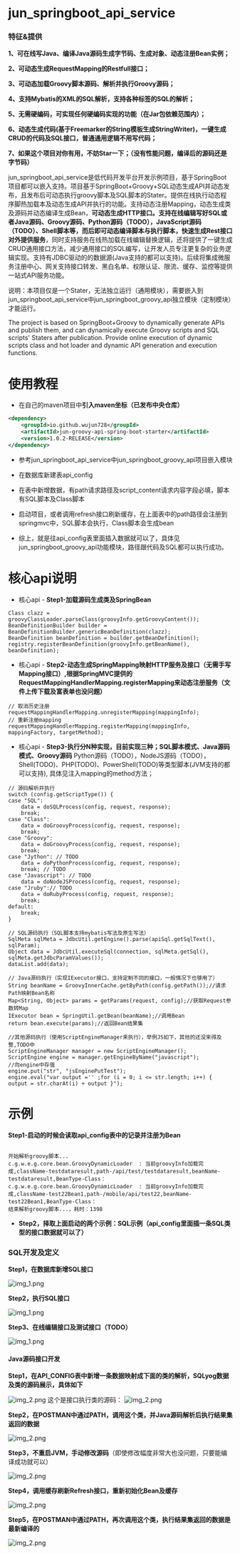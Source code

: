 # jun_springboot_api_service
### 特征&提供

**1、可在线写Java、编译Java源码生成字节码、生成对象、动态注册Bean实例；**

**2、可动态生成RequestMapping的Restfull接口；**

**3、可动态加载Groovy脚本源码、解析并执行Groovy源码；**

**4、支持Mybatis的XML的SQL解析，支持各种标签的SQL的解析；**

**5、无需硬编码，可实现任何硬编码实现的功能（在Jar包依赖范围内）；**

**6、动态生成代码(基于Freemarker的String模板生成StringWriter)，一键生成CRUD的代码及SQL接口，普通通用逻辑不用写代码；**

**7、如果这个项目对你有用，不妨Star一下；（没有性能问题，编译后的源码还是字节码）**

jun_springboot_api_service是低代码开发平台开发示例项目，基于SpringBoot项目都可以嵌入支持。项目基于SpringBoot+Groovy+SQL动态生成API并动态发布，且发布后可动态执行groovy脚本及SQL脚本的Stater。提供在线执行动态程序脚热加载本及动态生成API并执行的功能。支持动态注册Mapping，动态生成类及源码并动态编译生成Bean，**可动态生成HTTP接口。支持在线编辑写好SQL或者Java源码、Groovy源码、Python源码（TODO），JavaScript源码（TODO）、Shell脚本等，而后即可动态编译脚本与执行脚本，快速生成Rest接口对外提供服务**，同时支持服务在线热加载在线编辑替换逻辑，还将提供了一键生成CRUD通用接口方法，减少通用接口的SQL编写，让开发人员专注更复杂的业务逻辑实现。支持有JDBC驱动的的数据源(Java支持的都可以支持)。后续将集成微服务注册中心、网关支持接口转发、黑白名单、权限认证、限流、缓存、监控等提供一站式API服务功能。

说明：本项目仅是一个Stater，无法独立运行（通用模块），需要嵌入到jun_springboot_api_service中jun_springboot_groovy_api独立模块（定制模块）才能运行。

The project is based on SpringBoot+Groovy to dynamically generate APIs and publish them, and can dynamically execute Groovy scripts and SQL scripts' Staters after publication. Provide online execution of dynamic scripts class and hot loader and dynamic API generation and execution functions.



# 使用教程

- 在自己的maven项目中**引入maven坐标（已发布中央仓库）**
```xml
<dependency>
    <groupId>io.github.wujun728</groupId>
    <artifactId>jun-groovy-api-spring-boot-starter</artifactId>
    <version>1.0.2-RELEASE</version>
</dependency>
```
- 参考jun_springboot_api_service中jun_springboot_groovy_api项目嵌入模块

- 在数据库新建表api_config

- 在表中新增数据，有path请求路径及script_content请求内容字段必填，脚本有SQL脚本及Class脚本

- 启动项目，或者调用refresh接口刷新缓存，在上面表中的path路径会注册到springmvc中，SQL脚本会执行，Class脚本会生成bean

- 综上，就是往api_config表里面插入数据就可以了，具体见jun_springboot_groovy_api功能模块，路径跟代码及SQL都可以执行成功。


# 核心api说明


- 核心api - **Step1-加载源码生成类及SpringBean**
```
Class clazz = groovyClassLoader.parseClass(groovyInfo.getGroovyContent());
BeanDefinitionBuilder builder = BeanDefinitionBuilder.genericBeanDefinition(clazz);
BeanDefinition beanDefinition = builder.getBeanDefinition();
registry.registerBeanDefinition(groovyInfo.getBeanName(), beanDefinition);
```

- 核心api - **Step2-动态生成SpringMapping映射HTTP服务及接口（无需手写Mapping接口）,根据SpringMVC提供的RequestMappingHandlerMapping.registerMapping来动态注册服务（文件上传下载及富表单也没问题）**
```
// 取消历史注册
requestMappingHandlerMapping.unregisterMapping(mappingInfo);
// 重新注册mapping
requestMappingHandlerMapping.registerMapping(mappingInfo, mappingFactory, targetMethod);
```


- 核心api - **Step3-执行分N种实现，目前实现三种；SQL脚本模式、Java源码模式、Groovy源码**
Python源码（TODO），NodeJS源码（TODO），Shell(TODO)、PHP(TODO)、PowerShell(TODO)等类型脚本(JVM支持的都可以支持), 具体见注入mapping的method方法；
```
// 源码解析并执行
switch (config.getScriptType()) {
case "SQL":
	data = doSQLProcess(config, request, response);
	break;
case "Class":
	data = doGroovyProcess(config, request, response);
	break;
case "Groovy": 
	data = doGroovyProcess(config, request, response);
	break;
case "Jython": // TODO
	data = doPythonProcess(config, request, response);
	break; // TODO
case "Javascript": // TODO
	data = doNodeJSProcess(config, request, response);
case "Jruby":// TODO
	data = doRubyProcess(config, request, response);
	break;
default:
	break;
}

// SQL源码执行（SQL脚本支持mybatis写法及原生写法）
SqlMeta sqlMeta = JdbcUtil.getEngine().parse(apiSql.getSqlText(), sqlParam); 
Object data = JdbcUtil.executeSql(connection, sqlMeta.getSql(), sqlMeta.getJdbcParamValues());
dataList.add(data);

// Java源码执行（实现IExecutor接口，支持定制不同的接口，一般情况下也够用了）
String beanName = GroovyInnerCache.getByPath(config.getPath());//请求Path映射Bean名称
Map<String, Object> params = getParams(request, config);//获取Request参数转Map
IExecutor bean = SpringUtil.getBean(beanName);//调用Bean
return bean.execute(params);//返回Bean结果集

//其他源码执行（使用ScriptEngineManager来执行），举例JS如下，其他的还没来得及整,TODO中
ScriptEngineManager manager = new ScriptEngineManager();
ScriptEngine engine = manager.getEngineByName("javascript");
//向engine中存值
engine.put("str", "jsEnginePutTest");
engine.eval("var output ='' ;for (i = 0; i <= str.length; i++) {  output = str.charAt(i) + output }");     

```

# 示例

**Step1-启动的时候会读取api_config表中的记录并注册为Bean**

```

开始解析groovy脚本...
c.g.w.e.g.core.bean.GroovyDynamicLoader  : 当前groovyInfo加载完成,className-testdataresult,path-/api/test/testdataresult,beanName-testdataresult,BeanType-Class：
c.g.w.e.g.core.bean.GroovyDynamicLoader  : 当前groovyInfo加载完成,className-test22Bean1,path-/mobile/api/test22,beanName-test22Bean1,BeanType-Class：
结束解析groovy脚本...，耗时：1398

```

- **Step2，择取上面启动的两个示例：SQL示例（api_config里面插一条SQL类型的接口数据就可以了）**
### SQL开发及定义

**Step1，在数据库新增SQL接口**

![img_1.png](doc/sql1.png)

**Step2，执行SQL接口**

![img_1.png](doc/sql2.png)

**Step3、在线编辑接口及测试接口（TODO）**

![img_1.png](doc/sql3.png)

#### Java源码接口开发

**Step1，在API_CONFIG表中新增一条数据映射成下面的类的解析，SQLyog数据及类的源码展示，具体如下**

![img_2.png](doc/java1.png)
这个是接口执行类的源码：
![img_2.png](doc/java1-1.png)

**Step2，在POSTMAN中通过PATH，调用这个类，并Java源码解析后执行结果集返回的数据**

![img_2.png](doc/java2.png)

**Step3，不重启JVM，手动修改源码**（即使修改幅度非常大也没问题，只要能编译成功就可以）

![img_2.png](doc/java21.png)

**Step4，调用缓存刷新Refresh接口，重新初始化Bean及缓存**

![img_2.png](doc/java3.png)

**Step5，在POSTMAN中通过PATH，再次调用这个类，执行结果集返回的数据是最新编译的**

![img_2.png](doc/java4.png)

